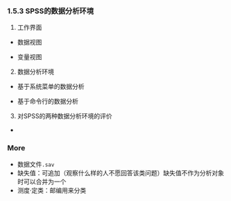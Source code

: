 ### 1.5.3 SPSS的数据分析环境

1. 工作界面
  
  - 数据视图
  
  - 变量视图
  
 2. 数据分析环境
 
  - 基于系统菜单的数据分析
  
  - 基于命令行的数据分析
  
 3. 对SPSS的两种数据分析环境的评价
 
  - 
  
  
  
  
  
  
  
  
  
  
  
  
  
  
### More

- 数据文件`.sav`
- 缺失值：可追加（观察什么样的人不愿回答该类问题）缺失值不作为分析对象时可以合并为一个
- 测度·定类：邮编用来分类
